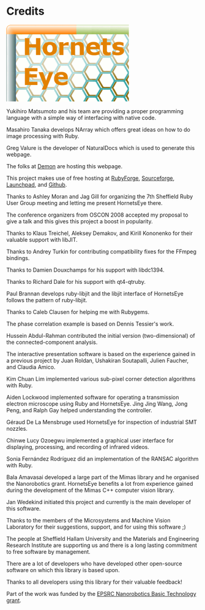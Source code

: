 Credits
=======

![Hornetseye logo](images/hornetseye.png)

Yukihiro Matsumoto and his team are providing a proper programming language with a simple way of interfacing with native code.

Masahiro Tanaka develops NArray which offers great ideas on how to do image processing with Ruby.

Greg Valure is the developer of NaturalDocs which is used to generate this webpage.

The folks at [Demon](http://www.demon.net/) are hosting this webpage.

This project makes use of free hosting at [RubyForge](http://rubyforge.org/), [Sourceforge](http://sourceforge.net/), [Launchpad](http://launchpad.net/), and [Github](http://github.com/).

Thanks to Ashley Moran and Jag Gill for organizing the 7th Sheffield Ruby User Group meeting and letting me present HornetsEye there.

The conference organizers from OSCON 2008 accepted my proposal to give a talk and this gives this project a boost in popularity.

Thanks to Klaus Treichel, Aleksey Demakov, and Kirill Kononenko for their valuable support with libJIT.

Thanks to Andrey Turkin for contributing compatibility fixes for the FFmpeg bindings.

Thanks to Damien Douxchamps for his support with libdc1394.

Thanks to Richard Dale for his support with qt4-qtruby.

Paul Brannan develops ruby-libjit and the libjit interface of HornetsEye follows the pattern of ruby-libjit.

Thanks to Caleb Clausen for helping me with Rubygems.

The phase correlation example is based on Dennis Tessier's work.

Hussein Abdul-Rahman contributed the initial version (two-dimensional) of the connected-component analysis.

The interactive presentation software is based on the experience gained in a previous project by Juan Roldan, Ushakiran Soutapalli, Julien Faucher, and Claudia Amico.

Kim Chuan Lim implemented various sub-pixel corner detection algorithms with Ruby.

Aiden Lockwood implemented software for operating a transmission electron microscope using Ruby and HornetsEye. Jing Jing Wang, Jong Peng, and Ralph Gay helped understanding the controller.

Géraud De La Mensbruge used HornetsEye for inspection of industrial SMT nozzles.

Chinwe Lucy Ozoegwu implemented a graphical user interface for displaying, processing, and recording of infrared videos.

Sonia Fernández Rodríguez did an implementation of the RANSAC algorithm with Ruby.

Bala Amavasai developed a large part of the Mimas library and he organised the Nanorobotics grant. HornetsEye benefits a lot from experience gained during the development of the Mimas C++ computer vision library.

Jan Wedekind initiated this project and currently is the main developer of this software.

Thanks to the members of the Microsystems and Machine Vision Laboratory for their suggestions, support, and for using this software ;)

The people at Sheffield Hallam University and the Materials and Engineering Research Institute are supporting us and there is a long lasting commitment to free software by management.

There are a lot of developers who have developed other open-source software on which this library is based upon.

Thanks to all developers using this library for their valuable feedback!

Part of the work was funded by the [EPSRC Nanorobotics Basic Technology grant](http://gow.epsrc.ac.uk/ViewGrant.aspx?GrantRef=GR/S85696/01).

